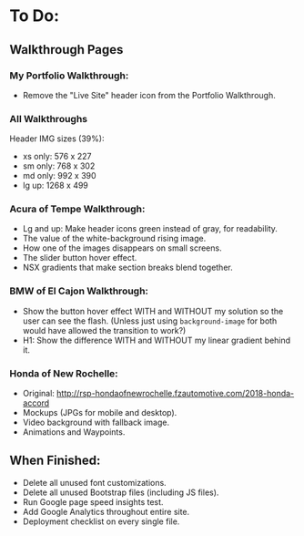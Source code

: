 # To Do:

## Walkthrough Pages

### My Portfolio Walkthrough:

- Remove the "Live Site" header icon from the Portfolio Walkthrough.

### All Walkthroughs

Header IMG sizes (39%):
- xs only: 576 x 227
- sm only: 768 x 302
- md only: 992 x 390
- lg up: 1268 x 499


### Acura of Tempe Walkthrough:

- Lg and up: Make header icons green instead of gray, for readability.
- The value of the white-background rising image.
- How one of the images disappears on small screens.
- The slider button hover effect.
- NSX gradients that make section breaks blend together.


### BMW of El Cajon Walkthrough:

- Show the button hover effect WITH and WITHOUT my solution so the user can see the flash. (Unless just using `background-image` for both would have allowed the transition to work?)
- H1: Show the difference WITH and WITHOUT my linear gradient behind it.

### Honda of New Rochelle:

- Original: http://rsp-hondaofnewrochelle.fzautomotive.com/2018-honda-accord
- Mockups (JPGs for mobile and desktop).
- Video background with fallback image.
- Animations and Waypoints.


## When Finished:

- Delete all unused font customizations.
- Delete all unused Bootstrap files (including JS files).
- Run Google page speed insights test.
- Add Google Analytics throughout entire site.
- Deployment checklist on every single file.
